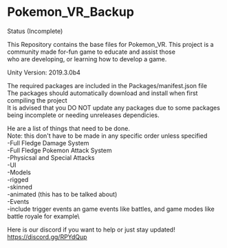 # Pokemon_VR_Backup

Status (Incomplete)

This Repository contains the base files for Pokemon_VR. This project is a community made for-fun game to educate and assist those\
who are developing, or learning how to develop a game.

Unity Version: 2019.3.0b4

The required packages are included in the Packages/manifest.json file\
The packages should automatically download and install when first compiling the project\
It is advised that you DO NOT update any packages due to some packages being incomplete or needing unreleases dependicies.

He are a list of things that need to be done.\
Note: this don't have to be made in any specific order unless specified\
-Full Fledge Damage System\
-Full Fledge Pokemon Attack System\
    -Physicsal and Special Attacks\
-UI\
-Models\
    -rigged\
    -skinned\
    -animated (this has to be talked about)\
-Events\
    -include trigger events an game events like battles, and game modes like battle royale for example\
    
    
Here is our discord if you want to help or just stay updated!
https://discord.gg/RPYdQup
